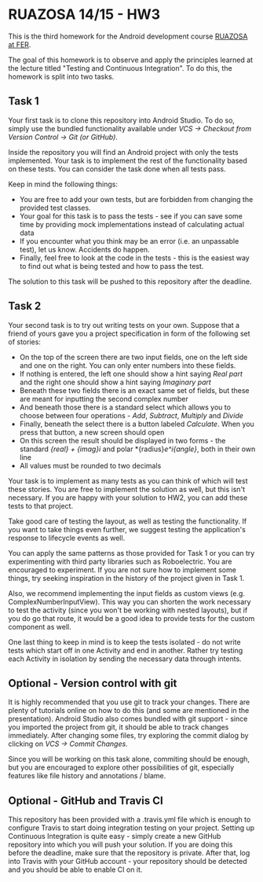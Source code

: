 # RUAZOSA 14/15 - HW3

This is the third homework for the Android development course [RUAZOSA at FER](https://www.fer.unizg.hr/predmet/ruazosa).

The goal of this homework is to observe and apply the principles learned at the lecture titled "Testing and Continuous Integration". To do this, the homework is split into two tasks.

## Task 1
Your first task is to clone this repository into Android Studio. To do so, simply use the bundled functionality available under *VCS -> Checkout from Version Control -> Git (or GitHub)*.

Inside the repository you will find an Android project with only the tests implemented. Your task is to implement the rest of the functionality based on these tests. You can consider the task done when all tests pass.

Keep in mind the following things:

* You are free to add your own tests, but are forbidden from changing the provided test classes.
* Your goal for this task is to pass the tests - see if you can save some time by providing mock implementations instead of calculating actual data
* If you encounter what you think may be an error (i.e. an unpassable test), let us know. Accidents do happen.
* Finally, feel free to look at the code in the tests - this is the easiest way to find out what is being tested and how to pass the test.

The solution to this task will be pushed to this repository after the deadline.

## Task 2
Your second task is to try out writing tests on your own. Suppose that a friend of yours gave you a project specification in form of the following set of stories:

* On the top of the screen there are two input fields, one on the left side and one on the right. You can only enter numbers into these fields.
* If nothing is entered, the left one should show a hint saying *Real part* and the right one should show a hint saying *Imaginary part*
* Beneath these two fields there is an exact same set of fields, but these are meant for inputting the second complex number
* And beneath those there is a standard select which allows you to choose between four operations - *Add*, *Subtract*, *Multiply* and *Divide*
* Finally, beneath the select there is a button labeled *Calculate*. When you press that button, a new screen should open
* On this screen the result should be displayed in two forms - the standard *{real} + {imag}i* and polar *{radius}*e^i{angle}*, both in their own line
* All values must be rounded to two decimals

Your task is to implement as many tests as you can think of which will test these stories. You are free to implement the solution as well, but this isn't necessary. If you are happy with your solution to HW2, you can add these tests to that project.

Take good care of testing the layout, as well as testing the functionality. If you want to take things even further, we suggest testing the application's response to lifecycle events as well.

You can apply the same patterns as those provided for Task 1 or you can try experimenting with third party libraries such as Roboelectric. You are encouraged to experiment. If you are not sure how to implement some things, try seeking inspiration in the history of the project given in Task 1.

Also, we recommend implementing the input fields as custom views (e.g. ComplexNumberInputView). This way you can shorten the work necessary to test the activity (since you won't be working with nested layouts), but if you do go that route, it would be a good idea to provide tests for the custom component as well.

One last thing to keep in mind is to keep the tests isolated - do not write tests which start off in one Activity and end in another. Rather try testing each Activity in isolation by sending the necessary data through intents.

## Optional - Version control with git
It is highly recommended that you use git to track your changes. There are plenty of tutorials online on how to do this (and some are mentioned in the presentation). Android Studio also comes bundled with git support - since you imported the project from git, it should be able to track changes immediately. After changing some files, try exploring the commit dialog by clicking on *VCS -> Commit Changes*.

Since you will be working on this task alone, commiting should be enough, but you are encouraged to explore other possibilities of git, especially features like file history and annotations / blame.

## Optional - GitHub and Travis CI
This repository has been provided with a .travis.yml file which is enough to configure Travis to start doing integration testing on your project. Setting up Continuous Integration is quite easy - simply create a new GitHub repository into which you will push your solution. If you are doing this before the deadline, make sure that the repository is private. After that, log into Travis with your GitHub account - your repository should be detected and you should be able to enable CI on it.